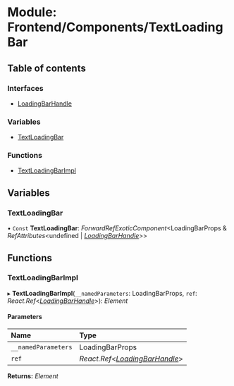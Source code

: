 # Module: Frontend/Components/TextLoadingBar

## Table of contents

### Interfaces

- [LoadingBarHandle](../interfaces/frontend_components_textloadingbar.loadingbarhandle.md)

### Variables

- [TextLoadingBar](frontend_components_textloadingbar.md#textloadingbar)

### Functions

- [TextLoadingBarImpl](frontend_components_textloadingbar.md#textloadingbarimpl)

## Variables

### TextLoadingBar

• `Const` **TextLoadingBar**: _ForwardRefExoticComponent_<LoadingBarProps & _RefAttributes_<undefined \| [_LoadingBarHandle_](../interfaces/frontend_components_textloadingbar.loadingbarhandle.md)\>\>

## Functions

### TextLoadingBarImpl

▸ **TextLoadingBarImpl**(`__namedParameters`: LoadingBarProps, `ref`: _React.Ref_<[_LoadingBarHandle_](../interfaces/frontend_components_textloadingbar.loadingbarhandle.md)\>): _Element_

#### Parameters

| Name                | Type                                                                                                     |
| :------------------ | :------------------------------------------------------------------------------------------------------- |
| `__namedParameters` | LoadingBarProps                                                                                          |
| `ref`               | _React.Ref_<[_LoadingBarHandle_](../interfaces/frontend_components_textloadingbar.loadingbarhandle.md)\> |

**Returns:** _Element_

